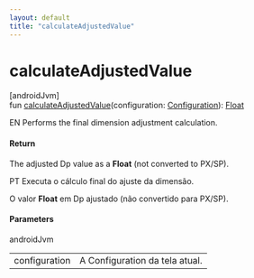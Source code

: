 ```yaml
---
layout: default
title: "calculateAdjustedValue"
---
```


# calculateAdjustedValue

[androidJvm]\
fun [calculateAdjustedValue](calculate-adjusted-value.md)(configuration: [Configuration](https://developer.android.com/reference/kotlin/android/content/res/Configuration.html)): [Float](https://kotlinlang.org/api/core/kotlin-stdlib/kotlin/-float/index.html)

EN Performs the final dimension adjustment calculation.

#### Return

The adjusted Dp value as a **Float** (not converted to PX/SP).

PT Executa o cálculo final do ajuste da dimensão.

O valor **Float** em Dp ajustado (não convertido para PX/SP).

#### Parameters

androidJvm

| | |
|---|---|
| configuration | A Configuration da tela atual. |